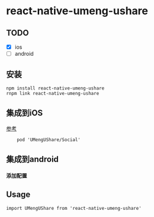 # react-native-umeng-ushare
## TODO
- [x] ios
- [ ] android

## 安装
```
npm install react-native-umeng-ushare
rnpm link react-native-umeng-ushare
```

## 集成到iOS
[参考](http://dev.umeng.com/social/ios/quick-integration#1)
```
    pod 'UMengUShare/Social'
```
## 集成到android


#### 添加配置

## Usage

```
import UMengUShare from 'react-native-umeng-ushare'

```

